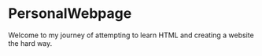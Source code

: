 # PersonalWebpage

Welcome to my journey of attempting to learn HTML and creating a website the hard way.